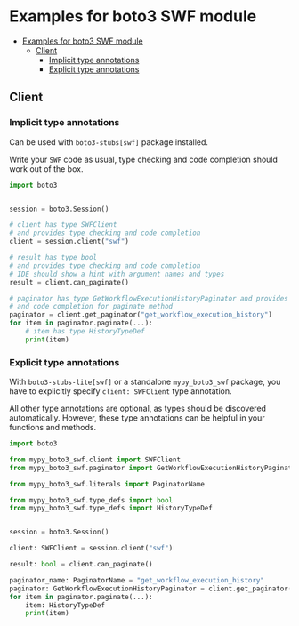 <a id="examples-for-boto3-swf-module"></a>

# Examples for boto3 SWF module

- [Examples for boto3 SWF module](#examples-for-boto3-swf-module)
  - [Client](#client)
    - [Implicit type annotations](#implicit-type-annotations)
    - [Explicit type annotations](#explicit-type-annotations)

<a id="client"></a>

## Client

<a id="implicit-type-annotations"></a>

### Implicit type annotations

Can be used with `boto3-stubs[swf]` package installed.

Write your `SWF` code as usual, type checking and code completion should work
out of the box.

```python
import boto3


session = boto3.Session()

# client has type SWFClient
# and provides type checking and code completion
client = session.client("swf")

# result has type bool
# and provides type checking and code completion
# IDE should show a hint with argument names and types
result = client.can_paginate()

# paginator has type GetWorkflowExecutionHistoryPaginator and provides type checking
# and code completion for paginate method
paginator = client.get_paginator("get_workflow_execution_history")
for item in paginator.paginate(...):
    # item has type HistoryTypeDef
    print(item)
```

<a id="explicit-type-annotations"></a>

### Explicit type annotations

With `boto3-stubs-lite[swf]` or a standalone `mypy_boto3_swf` package, you have
to explicitly specify `client: SWFClient` type annotation.

All other type annotations are optional, as types should be discovered
automatically. However, these type annotations can be helpful in your functions
and methods.

```python
import boto3

from mypy_boto3_swf.client import SWFClient
from mypy_boto3_swf.paginator import GetWorkflowExecutionHistoryPaginator

from mypy_boto3_swf.literals import PaginatorName

from mypy_boto3_swf.type_defs import bool
from mypy_boto3_swf.type_defs import HistoryTypeDef


session = boto3.Session()

client: SWFClient = session.client("swf")

result: bool = client.can_paginate()

paginator_name: PaginatorName = "get_workflow_execution_history"
paginator: GetWorkflowExecutionHistoryPaginator = client.get_paginator(paginator_name)
for item in paginator.paginate(...):
    item: HistoryTypeDef
    print(item)
```
